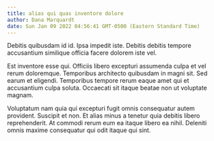 ```yaml
---
title: alias qui quas inventore dolore
author: Dana Marquardt
date: Sun Jan 09 2022 04:56:41 GMT-0500 (Eastern Standard Time)
---
```

Debitis quibusdam id id. Ipsa impedit iste. Debitis debitis tempore accusantium similique officia facere dolorem iste vel.

 Est inventore esse qui. Officiis libero excepturi assumenda culpa et vel rerum doloremque. Temporibus architecto quibusdam in magni sit. Sed earum et eligendi. Temporibus tempore rerum eaque amet qui et accusantium culpa soluta. Occaecati sit itaque beatae non ut voluptate magnam.

 Voluptatum nam quia qui excepturi fugit omnis consequatur autem provident. Suscipit et non. Et alias minus a tenetur quia debitis libero reprehenderit. At commodi rerum eum ea itaque libero ea nihil. Deleniti omnis maxime consequatur qui odit itaque qui sint.